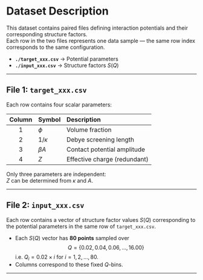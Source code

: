 # Dataset Description

This dataset contains paired files defining interaction potentials and their corresponding structure factors.  
Each row in the two files represents one data sample — the same row index corresponds to the same configuration.

- **`./target_xxx.csv`** → Potential parameters  
- **`./input_xxx.csv`** → Structure factors $S(Q)$

---

## File 1: `target_xxx.csv`
Each row contains four scalar parameters:

| Column | Symbol | Description |
|:------:|:--------|:-------------|
| 1 |$\phi$| Volume fraction |
| 2 |$1/\kappa$| Debye screening length |
| 3 |$\beta A$| Contact potential amplitude |
| 4 |$Z$| Effective charge (redundant) |

Only three parameters are independent:  
$Z$ can be determined from $\kappa$ and $A$.

---

## File 2: `input_xxx.csv`
Each row contains a vector of structure factor values $S(Q)$ corresponding to the potential parameters in the same row of `target_xxx.csv`.
- Each $S(Q)$ vector has **80 points** sampled over  
  $$Q = \{ 0.02, 0.04, 0.06, \ldots, 16.00 \}$$ 
  i.e. $Q_i = 0.02 \times i$ for $i = 1, 2, \ldots, 80$.
- Columns correspond to these fixed $Q$-bins. 

---